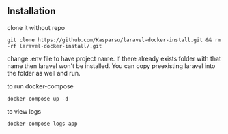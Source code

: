 ## Installation

clone it without repo 

    git clone https://github.com/Kasparsu/laravel-docker-install.git && rm -rf laravel-docker-install/.git

change .env file to have project name. if there already exists folder with that name then laravel won't be installed. You can copy preexisting laravel into the folder as well and run.

to run docker-compose

    docker-compose up -d

to view logs

    docker-compose logs app
